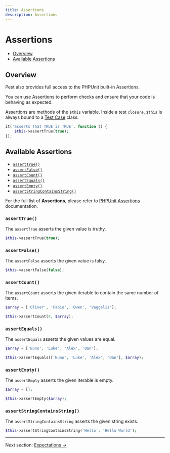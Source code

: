 ```yaml
---
title: Assertions
description: Assertions
---
```


# Assertions

- [Overview](#overview)
- [Available Assertions](#available-assertions)

<a name="overview"></a>
## Overview

Pest also provides full access to the PHPUnit built-in Assertions.

You can use Assertions to perform checks and ensure that your code is behaving as expected.

Assertions are methods of the `$this` variable. Inside a test `closure`, `$this` is always bound to a [Test Case](/docs/underlying-test-case) class.

```php
it('asserts that TRUE is TRUE', function () {
    $this->assertTrue(true);
});
```

<a name="available-assertions"></a>
## Available Assertions

<div class="collection-method-list" markdown="1">

- [`assertTrue()`](#assertTrue)
- [`assertFalse()`](#assertFalse)
- [`assertCount()`](#assertCount)
- [`assertEquals()`](#assertEquals)
- [`assertEmpty()`](#assertEmpty)
- [`assertStringContainsString()`](#assertStringContainsString)

</div>

For the full list of **Assertions**, please refer to [PHPUnit Assertions](https://phpunit.readthedocs.io/en/9.5/assertions.html) documentation.

<a name="assertTrue"></a>
### `assertTrue()`

The `assertTrue` asserts the given value is truthy.

```php
$this->assertTrue(true);
```

<a name="assertFalse"></a>
### `assertFalse()`

The `assertFalse` asserts the given value is falsy.

```php
$this->assertFalse(false);
```

<a name="assertCount"></a>
### `assertCount()`

The `assertCount` asserts the given iterable to contain the same number of items.

```php
$array = ['Oliver', 'Fabio', 'Owen', 'Vaggelis'];

$this->assertCount(4, $array);
```

<a name="assertEquals"></a>
### `assertEquals()`

The `assertEquals` asserts the given values are equal.

```php
$array = ['Nuno', 'Luke', 'Alex', 'Dan'];

$this->assertEquals(['Nuno', 'Luke', 'Alex', 'Dan'], $array);
```

<a name="assertEmpty"></a>
### `assertEmpty()`

The `assertEmpty` asserts the given iterable is empty.

```php
$array = [];

$this->assertEmpty($array);
```

<a name="assertStringContainsString"></a>
### `assertStringContainsString()`

The `assertStringContainsString` asserts the given string exists.

```php
$this->assertStringContainsString('Hello', 'Hello World');
```

---

Next section: [Expectations →](/docs/expectations)

